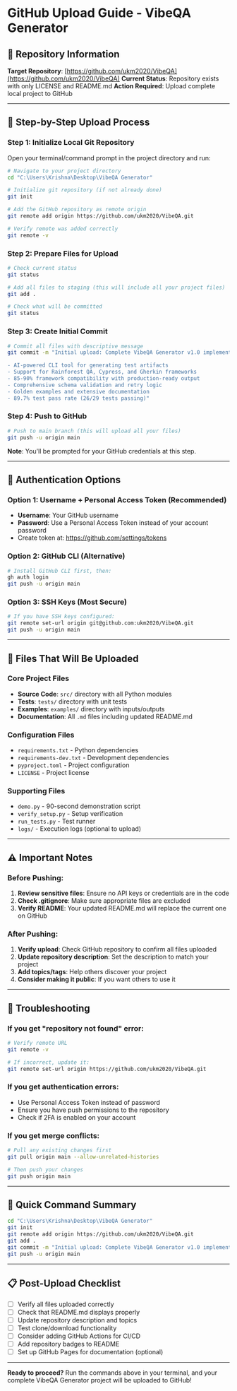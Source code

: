 # GitHub Upload Guide - VibeQA Generator

## 🎯 Repository Information

**Target Repository**: [https://github.com/ukm2020/VibeQA](https://github.com/ukm2020/VibeQA)
**Current Status**: Repository exists with only LICENSE and README.md
**Action Required**: Upload complete local project to GitHub

---

## 🚀 Step-by-Step Upload Process

### Step 1: Initialize Local Git Repository

Open your terminal/command prompt in the project directory and run:

```bash
# Navigate to your project directory
cd "C:\Users\Krishna\Desktop\VibeQA Generator"

# Initialize git repository (if not already done)
git init

# Add the GitHub repository as remote origin
git remote add origin https://github.com/ukm2020/VibeQA.git

# Verify remote was added correctly
git remote -v
```

### Step 2: Prepare Files for Upload

```bash
# Check current status
git status

# Add all files to staging (this will include all your project files)
git add .

# Check what will be committed
git status
```

### Step 3: Create Initial Commit

```bash
# Commit all files with descriptive message
git commit -m "Initial upload: Complete VibeQA Generator v1.0 implementation

- AI-powered CLI tool for generating test artifacts
- Support for Rainforest QA, Cypress, and Gherkin frameworks
- 85-90% framework compatibility with production-ready output
- Comprehensive schema validation and retry logic
- Golden examples and extensive documentation
- 89.7% test pass rate (26/29 tests passing)"
```

### Step 4: Push to GitHub

```bash
# Push to main branch (this will upload all your files)
git push -u origin main
```

**Note**: You'll be prompted for your GitHub credentials at this step.

---

## 🔐 Authentication Options

### Option 1: Username + Personal Access Token (Recommended)
- **Username**: Your GitHub username
- **Password**: Use a Personal Access Token instead of your account password
- Create token at: https://github.com/settings/tokens

### Option 2: GitHub CLI (Alternative)
```bash
# Install GitHub CLI first, then:
gh auth login
git push -u origin main
```

### Option 3: SSH Keys (Most Secure)
```bash
# If you have SSH keys configured:
git remote set-url origin git@github.com:ukm2020/VibeQA.git
git push -u origin main
```

---

## 📁 Files That Will Be Uploaded

### Core Project Files
- **Source Code**: `src/` directory with all Python modules
- **Tests**: `tests/` directory with unit tests
- **Examples**: `examples/` directory with inputs/outputs
- **Documentation**: All `.md` files including updated README.md

### Configuration Files
- `requirements.txt` - Python dependencies
- `requirements-dev.txt` - Development dependencies
- `pyproject.toml` - Project configuration
- `LICENSE` - Project license

### Supporting Files
- `demo.py` - 90-second demonstration script
- `verify_setup.py` - Setup verification
- `run_tests.py` - Test runner
- `logs/` - Execution logs (optional to upload)

---

## ⚠️ Important Notes

### Before Pushing:
1. **Review sensitive files**: Ensure no API keys or credentials are in the code
2. **Check .gitignore**: Make sure appropriate files are excluded
3. **Verify README**: Your updated README.md will replace the current one on GitHub

### After Pushing:
1. **Verify upload**: Check GitHub repository to confirm all files uploaded
2. **Update repository description**: Set the description to match your project
3. **Add topics/tags**: Help others discover your project
4. **Consider making it public**: If you want others to use it

---

## 🔧 Troubleshooting

### If you get "repository not found" error:
```bash
# Verify remote URL
git remote -v

# If incorrect, update it:
git remote set-url origin https://github.com/ukm2020/VibeQA.git
```

### If you get authentication errors:
- Use Personal Access Token instead of password
- Ensure you have push permissions to the repository
- Check if 2FA is enabled on your account

### If you get merge conflicts:
```bash
# Pull any existing changes first
git pull origin main --allow-unrelated-histories

# Then push your changes
git push origin main
```

---

## 🎯 Quick Command Summary

```bash
cd "C:\Users\Krishna\Desktop\VibeQA Generator"
git init
git remote add origin https://github.com/ukm2020/VibeQA.git
git add .
git commit -m "Initial upload: Complete VibeQA Generator v1.0 implementation"
git push -u origin main
```

---

## 📋 Post-Upload Checklist

- [ ] Verify all files uploaded correctly
- [ ] Check that README.md displays properly
- [ ] Update repository description and topics
- [ ] Test clone/download functionality
- [ ] Consider adding GitHub Actions for CI/CD
- [ ] Add repository badges to README
- [ ] Set up GitHub Pages for documentation (optional)

---

**Ready to proceed?** Run the commands above in your terminal, and your complete VibeQA Generator project will be uploaded to GitHub!
